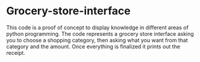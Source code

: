 # Grocery-store-interface
This code is a proof of concept to display knowledge in different areas of python programming. The code represents a grocery store interface asking you to choose a shopping category, then asking what you want from that category and the amount. Once everything is finalized it prints out the receipt.
